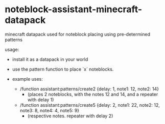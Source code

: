 # noteblock-assistant-minecraft-datapack
minecraft datapack used for noteblock placing using pre-determined patterns

usage:

- install it as a datapack in your world

- use the pattern<x> function to place ´x´ noteblocks.
- example uses:
  - /function assistant:patterns/create2 {delay: 1, note1: 12, note2: 14}
    - (places 2 noteblocks, with the notes 12 and 14, and a repeater with delay 1)
  - /function assistant:patterns/create5 {delay: 2, note1: 22, note2: 12, note3: 8, note4: 4, note5: 9}
    - (respective notes. repeater with delay 2)

